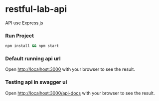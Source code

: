 # restful-lab-api

API use Express.js

### Run Project

```bash
npm install && npm start
```

### Default running api url
Open [http://localhost:3000](http://localhost:3000) with your browser to see the result.

### Testing api in swagger ui
Open [http://localhost:3000/api-docs](http://localhost:3000/api-docs) with your browser to see the result.